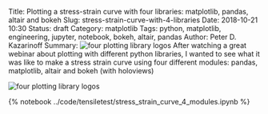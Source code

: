 Title: Plotting a stress-strain curve with four libraries: matplotlib, pandas, altair and bokeh
Slug: stress-strain-curve-with-4-libraries
Date: 2018-10-21 10:30
Status: draft
Category: matplotlib
Tags: python, matplotlib, engineering, jupyter, notebook, bokeh, altair, pandas
Author: Peter D. Kazarinoff
Summary: ![four plotting library logos]({filename}/posts/matplotlib/images/four_logos.png) After watching a great webinar about plotting with different python libraries, I wanted to see what it was like to make a stress strain curve using four different modules: pandas, matplotlib, altair and bokeh (with holoviews)

![four plotting library logos]({filename}/posts/matplotlib/images/four_logos.png)

{% notebook ../code/tensiletest/stress_strain_curve_4_modules.ipynb %}